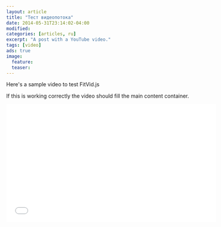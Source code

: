 ```yaml
---
layout: article
title: "Тест видеопотока"
date: 2014-05-31T23:14:02-04:00
modified:
categories: [articles, ru]
excerpt: "A post with a YouTube video."
tags: [video]
ads: true
image:
  feature:
  teaser:
---
```


Here's a sample video to test FitVid.js

If this is working correctly the video should fill the main content container.

<iframe width="560" height="315" src="//www.youtube.com/embed/9e1nPyHXCFQ" frameborder="0"> </iframe>
